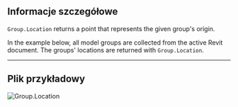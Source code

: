 ## Informacje szczegółowe
`Group.Location` returns a point that represents the given group's origin.

In the example below, all model groups are collected from the active Revit document. The groups' locations are returned with `Group.Location`.

___
## Plik przykładowy

![Group.Location](./Revit.Elements.Group.Location_img.jpg)
